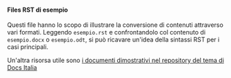 #### Files RST di esempio

Questi file hanno lo scopo di illustrare la conversione di contenuti
attraverso vari formati. Leggendo `esempio.rst` e confrontandolo col
contenuto di `esempio.docx` o `esempio.odt`, si può ricavare un'idea
della sintassi RST per i casi principali.

Un'altra risorsa utile sono [i documenti dimostrativi nel repository
del tema di Docs
Italia](https://github.com/italia/docs-italia-theme/tree/master/demo_docs/source)
